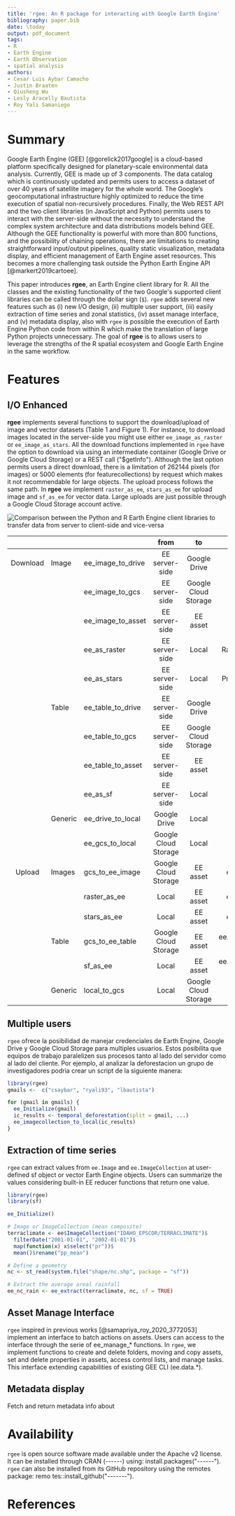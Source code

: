 ```yaml
---
title: 'rgee: An R package for interacting with Google Earth Engine'
bibliography: paper.bib
date: \today
output: pdf_document
tags:
- R
- Earth Engine
- Earth Observation
- spatial analysis
authors:
- Cesar Luis Aybar Camacho
- Justin Braaten
- Qiusheng Wu
- Lesly Aracelly Bautista
- Roy Yali Samaniego
---
```


# Summary
Google Earth Engine (GEE) [@gorelick2017google] is a cloud-based platform specifically designed for planetary-scale environmental data analysis. Currently, GEE is made up of 3 components. The data catalog which is continuously updated and permits users to access a dataset of over 40 years of satellite imagery for the whole world.  The Google’s geocomputational infrastructure highly optimized to reduce the time execution of spatial non-recursively procedures. Finally, the Web REST API and the two client libraries (in JavaScript and Python) permits users to interact with the server-side without the necessity to understand the complex system architecture and data distributions models behind GEE. Although the GEE functionality is powerful with more than 800 functions, and the possibility of chaining operations,  there are limitations to creating straightforward input/output pipelines, quality static visualization, metadata display, and efficient management of Earth Engine asset resources. This becomes a more challenging task outside the Python Earth Engine API [@markert2019cartoee].

This paper introduces **rgee**, an Earth Engine client library for R. All the classes and the existing functionality of the two Google's supported client libraries can be called through the dollar 
sign (`$`). `rgee` adds several new features such as (i) new I/O design, (ii) multiple user support, (iii) easily extraction of time series and zonal statistics, (iv) asset manage interface, and (v) metadata display, also with `rgee` is possible the execution of Earth Engine Python code from within R which make the translation of large Python projects unnecessary. The goal of **rgee** is to allows users to leverage the strengths of the R spatial ecosystem and Google Earth Engine in the same workflow.

# Features

## I/O Enhanced

**rgee** implements several functions to support the download/upload of image and vector datasets (Table 1 and Figure 1). For instance, to download images located in the server-side you might use either `ee_image_as_raster` or `ee_image_as_stars`. All the download functions implemented in `rgee` have the option to download via using an intermediate container (Google Drive or Google Cloud Storage) or a REST call ("$getInfo"). Although the last option permits users a direct download, there is a limitation of 262144 pixels (for images) or 5000 elements (for featurecollections) by request which makes it not recommendable for large objects. The upload process follows the same path. In **rgee** we implement `raster_as_ee`, `stars_as_ee` for upload image and `sf_as_ee` for vector data. Large uploads are just possible through a Google Cloud Storage account active. 

![Comparison between the Python and R Earth Engine client libraries to transfer data from server to client-side and vice-versa](/home/aybarpc01/Github/rgee/1_rgee_IO.svg)

|          	|         	|                   	|         from         	|          to          	|            return           	|
|:--------:	|---------	|-------------------	|:--------------------:	|:--------------------:	|:---------------------------:	|
| Download 	| Image   	| ee_image_to_drive 	|    EE server-side    	|     Google Drive     	|        Unstarted task       	|
|          	|         	| ee_image_to_gcs   	|    EE server-side    	| Google Cloud Storage 	|        Unstarted task       	|
|          	|         	| ee_image_to_asset 	|    EE server-side    	|       EE asset       	|        Unstarted task       	|
|          	|         	| ee_as_raster      	|    EE server-side    	|         Local        	|      RasterStack object     	|
|          	|         	| ee_as_stars       	|    EE server-side    	|         Local        	|      Proxy-stars object     	|
|          	| Table   	| ee_table_to_drive 	|    EE server-side    	|     Google Drive     	|        Unstarted task       	|
|          	|         	| ee_table_to_gcs   	|    EE server-side    	| Google Cloud Storage 	|        Unstarted task       	|
|          	|         	| ee_table_to_asset 	|    EE server-side    	|       EE asset       	|        Unstarted task       	|
|          	|         	| ee_as_sf          	|    EE server-side    	|         Local        	|          sf object          	|
|          	| Generic 	| ee_drive_to_local 	|     Google Drive     	|         Local        	|       object filename       	|
|          	|         	| ee_gcs_to_local   	| Google Cloud Storage 	|         Local        	|       object filename       	|
| Upload   	| Images  	| gcs_to_ee_image   	| Google Cloud Storage 	|       EE asset       	|       ee.Image object       	|
|          	|         	| raster_as_ee      	|         Local        	|       EE asset       	|       ee.Image object       	|
|          	|         	| stars_as_ee       	|         Local        	|       EE asset       	|       ee.Image object       	|
|          	| Table   	| gcs_to_ee_table   	| Google Cloud Storage 	|       EE asset       	| ee.FeatureCollection object 	|
|          	|         	| sf_as_ee          	|         Local        	|       EE asset       	| ee.FeatureCollection object 	|
|          	| Generic 	| local_to_gcs      	|         Local        	| Google Cloud Storage 	|         GCS filename        	|

## Multiple users
`rgee` ofrece la posibilidad de manejar credenciales de Earth Engine, Google Drive y Google Cloud Storage para multiples usuarios. Estos posibilita que equipos de trabajo paralelizen sus procesos tanto al lado del servidor como al lado del cliente. Por ejemplo, al analizar la deforestacion un grupo de investigadores podria crear un script de la siguiente manera:

```r
library(rgee)
gmails <-  c("csaybar", "ryali93", "lbautista")

for (gmail in gmails) {
  ee_Initialize(gmail)  
  ic_results <- temporal_deforestation(split = gmail, ...) 
  ee_imagecollection_to_local(ic_results)
}
```

## Extraction of time series
`rgee` can extract values from `ee.Image` and `ee.ImageCollection` at user-defined sf object or vector Earth Engine objects. Users can summarize the values considering built-in EE reducer functions that return one value. 

```r
library(rgee)
library(sf)

ee_Initialize()

# Image or ImageCollection (mean composite)
terraclimate <- ee$ImageCollection("IDAHO_EPSCOR/TERRACLIMATE")$
  filterDate("2001-01-01", "2002-01-01")$
  map(function(x) x$select("pr"))$
  mean()$rename("pp_mean") 

# Define a geometry
nc <- st_read(system.file("shape/nc.shp", package = "sf"))

# Extract the average areal rainfall
ee_nc_rain <- ee_extract(terraclimate, nc, sf = TRUE)
```

## Asset Manage Interface
`rgee` inspired in previous works [@samapriya_roy_2020_3772053] implement an interface to batch actions on assets. Users can access 
to the interface through the serie of ee_manage_* functions. In `rgee`, we implement functions to create and delete folders, moving and copy assets, set and delete properties in assets, access control lists, and manage tasks. This interface extending capabilities of existing GEE CLI (ee.data.*).

## Metadata display

Fetch and return metadata info about 



# Availability
`rgee` is open source software made available under the Apache v2 license. It can be
installed through CRAN (------) using: install.packages("------").
`rgee` can also be installed from its GitHub repository using the remotes package: remo
tes::install_github("-------").

# References


